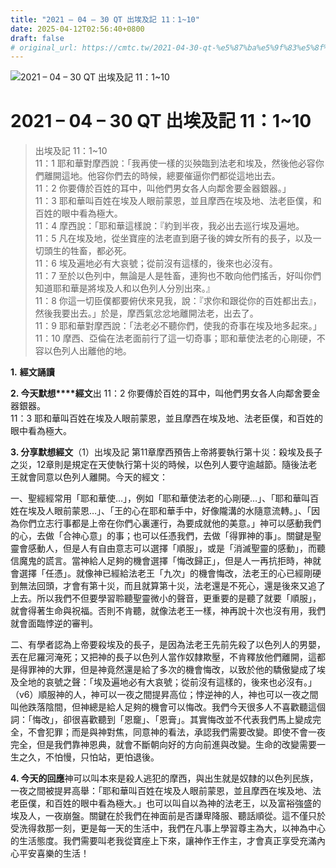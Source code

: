 ```yaml
---
title: "2021 – 04 – 30 QT 出埃及記 11：1~10"
date: 2025-04-12T02:56:40+0800
draft: false
# original_url: https://cmtc.tw/2021-04-30-qt-%e5%87%ba%e5%9f%83%e5%8f%8a%e8%a8%98-11%ef%bc%9a110
---
```


![2021 – 04 – 30 QT 出埃及記 11：1~10](/images/qt.jpg   "2021 – 04 – 30 QT 出埃及記 11：1~10")

# 2021 – 04 – 30 QT 出埃及記 11：1~10

> 出埃及記 11：1~10  
> 11：1 耶和華對摩西說：「我再使一樣的災殃臨到法老和埃及，然後他必容你們離開這地。他容你們去的時候，總要催逼你們都從這地出去。  
> 11：2 你要傳於百姓的耳中，叫他們男女各人向鄰舍要金器銀器。」  
> 11：3 耶和華叫百姓在埃及人眼前蒙恩，並且摩西在埃及地、法老臣僕，和百姓的眼中看為極大。  
> 11：4 摩西說：「耶和華這樣說：『約到半夜，我必出去巡行埃及遍地。  
> 11：5 凡在埃及地，從坐寶座的法老直到磨子後的婢女所有的長子，以及一切頭生的牲畜，都必死。  
> 11：6 埃及遍地必有大哀號；從前沒有這樣的，後來也必沒有。  
> 11：7 至於以色列中，無論是人是牲畜，連狗也不敢向他們搖舌，好叫你們知道耶和華是將埃及人和以色列人分別出來。』  
> 11：8 你這一切臣僕都要俯伏來見我，說：『求你和跟從你的百姓都出去』，然後我要出去。」於是，摩西氣忿忿地離開法老，出去了。  
> 11：9 耶和華對摩西說：「法老必不聽你們，使我的奇事在埃及地多起來。」  
> 11：10 摩西、亞倫在法老面前行了這一切奇事；耶和華使法老的心剛硬，不容以色列人出離他的地。

**1.** **經文誦讀**

**2. 今天默想****經文**出 11：2 你要傳於百姓的耳中，叫他們男女各人向鄰舍要金器銀器。  
11：3 耶和華叫百姓在埃及人眼前蒙恩，並且摩西在埃及地、法老臣僕，和百姓的眼中看為極大。

**3. 分享默想經文**（1）出埃及記 第11章摩西預告上帝將要執行第十災：殺埃及長子之災，12章則是規定在天使執行第十災的時候，以色列人要守逾越節。隨後法老王就會同意以色列人離開。今天的經文：

一、聖經經常用「耶和華使…」，例如「耶和華使法老的心剛硬…」、「耶和華叫百姓在埃及人眼前蒙恩…」、「王的心在耶和華手中，好像隴溝的水隨意流轉。」、「因為你們立志行事都是上帝在你們心裏運行，為要成就他的美意。」神可以感動我們的心，去做「合神心意」的事；也可以任憑我們，去做「得罪神的事」。關鍵是聖靈會感動人，但是人有自由意志可以選擇「順服」，或是「消滅聖靈的感動」，而聽信魔鬼的謊言。當神給人足夠的機會選擇「悔改歸正」，但是人一再抗拒時，神就會選擇「任憑」。就像神已經給法老王「九次」的機會悔改，法老王的心已經剛硬到無法回頭，才會有第十災，而且就算第十災，法老還是不死心，還是後來又追了上去。所以我們不但要學習聆聽聖靈微小的聲音，更重要的是聽了就要「順服」，就會得著生命與祝福。否則不肯聽，就像法老王一樣，神再說十次也沒有用，我們就會面臨悖逆的審判。

二、有學者認為上帝要殺埃及的長子，是因為法老王先前先殺了以色列人的男嬰，丟在尼羅河淹死；又把神的長子以色列人當作奴隸欺壓，不肯釋放他們離開，這都是得罪神的大罪，但是神竟然還是給了多次的機會悔改，以致於他的驕傲變成了埃及全地的哀號之聲：「埃及遍地必有大哀號；從前沒有這樣的，後來也必沒有。」（v6）順服神的人，神可以一夜之間提昇高位；悖逆神的人，神也可以一夜之間叫他跌落陰間，但神總是給人足夠的機會可以悔改。我們今天很多人不喜歡聽這個詞：「悔改」，卻很喜歡聽到「恩竉」、「恩膏」。其實悔改並不代表我們馬上變成完全，不會犯罪；而是與神對焦，同意神的看法，承認我們需要改變。即使不會一夜完全，但是我們靠神恩典，就會不斷朝向好的方向前進與改變。生命的改變需要一生之久，不怕慢，只怕站，更怕退後。

**4. 今天的回應**神可以叫本來是殺人逃犯的摩西，與出生就是奴隸的以色列民族，一夜之間被提昇高舉：「耶和華叫百姓在埃及人眼前蒙恩，並且摩西在埃及地、法老臣僕，和百姓的眼中看為極大。」也可以叫自以為神的法老王，以及富裕強盛的埃及人，一夜崩盤。關鍵在於我們在神面前是否謙卑降服、聽話順從。這不僅只於受洗得救那一刻，更是每一天的生活中，我們在凡事上學習尊主為大，以神為中心的生活態度。我們需要叫老我從寶座上下來，讓神作王作主，才會真正享受充滿內心平安喜樂的生活！